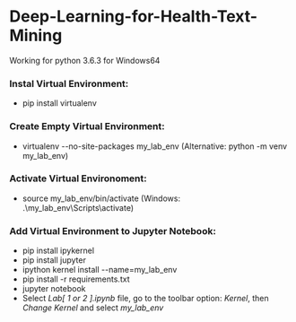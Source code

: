 # Deep-Learning-for-Health-Text-Mining
Working for python 3.6.3 for Windows64
### Instal Virtual Environment:
* pip install virtualenv
### Create Empty Virtual Environment:
* virtualenv --no-site-packages my_lab_env  (Alternative: python -m venv my_lab_env)
### Activate Virtual Environoment:
* source my_lab_env/bin/activate (Windows: .\my_lab_env\Scripts\activate)
### Add Virtual Environment to Jupyter Notebook:
* pip install ipykernel
* pip install jupyter
* ipython kernel install --name=my_lab_env
* pip install -r requirements.txt
* jupyter notebook
* Select *Lab[ 1 or 2 ].ipynb* file, go to the toolbar option: *Kernel*, then *Change Kernel* and select *my_lab_env*

